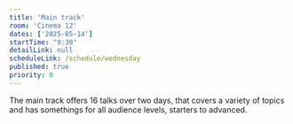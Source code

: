 ```yaml
---
title: 'Main track'
room: 'Cinema 12'
dates: ['2025-05-14']
startTime: "9:30"
detailLink: null
scheduleLink: /schedule/wednesday
published: true
priority: 0
---
```


The main track offers 16 talks over two days, that covers a variety of topics and has somethings for all audience levels, starters to advanced.